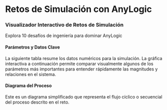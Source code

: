 # Retos de Simulación con AnyLogic

### Visualizador Interactivo de Retos de Simulación

Explora 10 desafíos de ingeniería para dominar AnyLogic

#### Parámetros y Datos Clave

La siguiente tabla resume los datos numéricos para la simulación. La gráfica interactiva a continuación permite comparar visualmente algunos de los parámetros más importantes para entender rápidamente las magnitudes y relaciones en el sistema.

#### Diagrama del Proceso

Este es un diagrama simplificado que representa el flujo cíclico o secuencial del proceso descrito en el reto.
